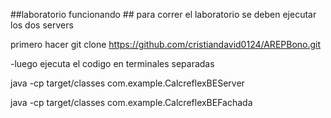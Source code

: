 ##laboratorio funcionando ## para correr el laboratorio se deben ejecutar los dos servers 

primero hacer git clone https://github.com/cristiandavid0124/AREPBono.git    

-luego ejecuta el codigo en terminales separadas 

java -cp target/classes com.example.CalcreflexBEServer 

java -cp target/classes com.example.CalcreflexBEFachada
